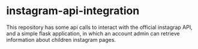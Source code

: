 # instagram-api-integration
This repository has some api calls to interact with the official instagrap API, and a simple flask application, in which an account admin can retrieve information about children instagram pages.
